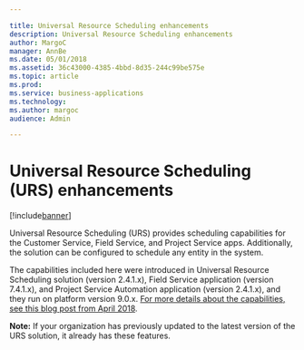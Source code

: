 ```yaml
---

title: Universal Resource Scheduling enhancements
description: Universal Resource Scheduling enhancements
author: MargoC
manager: AnnBe
ms.date: 05/01/2018
ms.assetid: 36c43000-4385-4bbd-8d35-244c99be575e
ms.topic: article
ms.prod: 
ms.service: business-applications
ms.technology: 
ms.author: margoc
audience: Admin

---
```

#  Universal Resource Scheduling (URS) enhancements 




[!include[banner](../../includes/banner.md)]

Universal Resource Scheduling (URS) provides scheduling capabilities for the
Customer Service, Field Service, and Project Service apps. Additionally, the
solution can be configured to schedule any entity in the system.

The capabilities included here were introduced in Universal Resource Scheduling
solution (version 2.4.1.x), Field Service application (version 7.4.1.x), and
Project Service Automation application (version 2.4.1.x), and they run on
platform version 9.0.x. [For more details about the capabilities, see this blog
post from April
2018](https://na01.safelinks.protection.outlook.com/?url=https%3A%2F%2Fblogs.msdn.microsoft.com%2Fcrm%2F2018%2F04%2F02%2Fwhats-new-in-universal-resource-scheduling-for-dynamics-365-april-2018-update%2F&data=02%7C01%7Cpupatel%40microsoft.com%7C0e4da9c3c56b4ca56f4008d598c1bfca%7C72f988bf86f141af91ab2d7cd011db47%7C1%7C0%7C636582881302454956&sdata=4EVK8h%2B5MVKrSB264vlhbVl9YlWCF696IWII2ydxPf8%3D&reserved=0).



**Note:** If your organization has previously updated to the latest version of
the URS solution, it already has these features.
